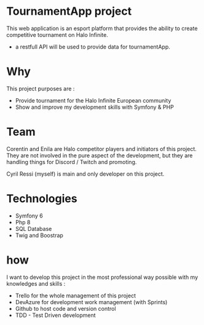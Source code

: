 # TournamentApp project
This web application is an esport platform that provides the ability to create competitive tournament on Halo Infinite.

- a restfull API will be used to provide data for tournamentApp.

# Why 
This project purposes are :

- Provide tournament for the Halo Infinite European community  
- Show and improve my development skills with Symfony & PHP

# Team
Corentin and Enila are Halo competitor players and initiators of this project. 
They are not involved in the pure aspect of the development, but they are handling things for Discord / Twitch and promoting.

Cyril Ressi (myself) is  main and only developer on this project.

# Technologies 
- Symfony 6
- Php 8
- SQL Database
- Twig and Boostrap

# how
I want to develop this project in the most professional way possible with my knowledges and skills :

- Trello for the whole management of this project
- DevAzure for development work management (with Sprints)
- Github to host code and version control
- TDD - Test Driven development





